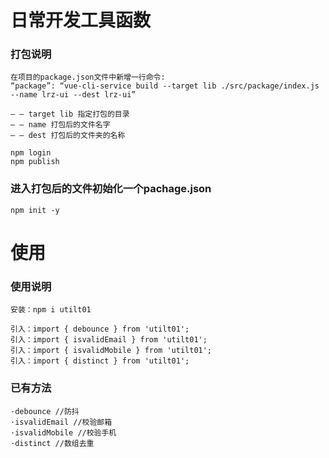 # 日常开发工具函数

### 打包说明 
```
在项目的package.json文件中新增一行命令:
“package”: “vue-cli-service build --target lib ./src/package/index.js --name lrz-ui --dest lrz-ui”

– – target lib 指定打包的目录
– – name 打包后的文件名字
– – dest 打包后的文件夹的名称

npm login
npm publish   
```
### 进入打包后的文件初始化一个pachage.json
```
npm init -y
```
# 使用

### 使用说明 
```
安装：npm i utilt01

引入：import { debounce } from 'utilt01';
引入：import { isvalidEmail } from 'utilt01';
引入：import { isvalidMobile } from 'utilt01';
引入：import { distinct } from 'utilt01';
```
### 已有方法
```
·debounce //防抖
·isvalidEmail //校验邮箱
·isvalidMobile //校验手机
·distinct //数组去重
```